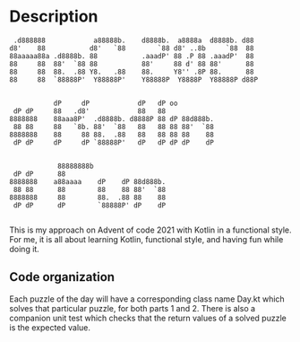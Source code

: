 # Description
```
 .d888888            a88888b.    d8888b.  a8888a  d8888b. d88  
d8'    88           d8'   `88        `88 d8' ..8b     `88  88  
88aaaaa88a .d8888b. 88           .aaadP' 88 .P 88 .aaadP'  88  
88     88  88'  `88 88           88'     88 d' 88 88'      88  
88     88  88.  .88 Y8.   .88    88.     Y8'' .8P 88.      88  
88     88  `88888P'  Y88888P'    Y88888P  Y8888P  Y88888P d88P 
                                                               
                                                               
           dP     dP            dP   dP oo                     
 dP dP     88   .d8'            88   88                        
8888888    88aaa8P'  .d8888b. d8888P 88 dP 88d888b.            
 88 88     88   `8b. 88'  `88   88   88 88 88'  `88            
8888888    88     88 88.  .88   88   88 88 88    88            
 dP dP     dP     dP `88888P'   dP   dP dP dP    dP            
                                                               
                                                               
            88888888b                                          
 dP dP      88                                                 
8888888    a88aaaa    dP    dP 88d888b.                        
 88 88      88        88    88 88'  `88                        
8888888     88        88.  .88 88    88                        
 dP dP      dP        `88888P' dP    dP                        
                                                               
```

This is my approach on Advent of code 2021 with Kotlin in a functional style.
For me, it is all about learning Kotlin, functional style, and having fun while doing it.

## Code organization

Each puzzle of the day will have a corresponding class name Day<N>.kt which solves that particular puzzle, for both parts 1 and 2.
There is also a companion unit test which checks that the return values of a solved puzzle is the expected value.
                                                
                                                
                                                
                                                
                                                               
                                                               
                                                               
                                                               
                                                               
                                                               
                                                               
                                                               
                                                               
                                                               
                                                               
                                                               
                                                               
                                                               
                                                               
                                                               
                                                               
                                                               
                                                               
                                                               
                                                               
                                                               
                                                               
                                                               
                                                               
                                                               
                                                               
                                                               